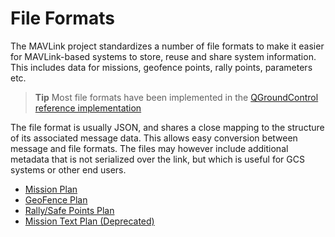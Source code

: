 # File Formats

The MAVLink project standardizes a number of file formats to make it easier for MAVLink-based systems to store, reuse and share system information.
This includes data for missions, geofence points, rally points, parameters etc.

> **Tip** Most file formats have been implemented in the [QGroundControl reference implementation](http://github.com/mavlink/qgroundcontrol)

The file format is usually JSON, and shares a close mapping to the structure of its associated message data.
This allows easy conversion between message and file formats.
The files may however include additional metadata that is not serialized over the link, but which is useful for GCS systems or other end users.

* [Mission Plan](../file_formats/mission_plan.md)
* [GeoFence Plan](../file_formats/geofence.md)
* [Rally/Safe Points Plan](../file_formats/rally_points.md)
* [Mission Text Plan (Deprecated)](../file_formats/mission_plan_plain_text.md)
